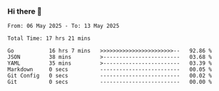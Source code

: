 ### Hi there 👋

<!--
**zhumeme/zhumeme** is a ✨ _special_ ✨ repository because its `README.md` (this file) appears on your GitHub profile.

Here are some ideas to get you started:

- 🔭 I’m currently working on ...
- 🌱 I’m currently learning ...
- 👯 I’m looking to collaborate on ...
- 🤔 I’m looking for help with ...
- 💬 Ask me about ...
- 📫 How to reach me: ...
- 😄 Pronouns: ...
- ⚡ Fun fact: ...
-->

<!--START_SECTION:waka-->

```all_time
From: 06 May 2025 - To: 13 May 2025

Total Time: 17 hrs 21 mins

Go           16 hrs 7 mins   >>>>>>>>>>>>>>>>>>>>>>>--   92.86 %
JSON         38 mins         >------------------------   03.68 %
YAML         35 mins         >------------------------   03.39 %
Markdown     0 secs          -------------------------   00.05 %
Git Config   0 secs          -------------------------   00.02 %
Git          0 secs          -------------------------   00.00 %
```

<!--END_SECTION:waka-->
